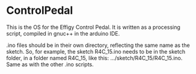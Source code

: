 # ControlPedal
This is the OS for the Effigy Control Pedal.  It is written as a processing script, compiled in gnuc++ in the arduino IDE.

.ino files should be in their own directory, reflecting the same name as the sketch.  So, for example, the sketch R4C_15.ino needs to be in the sketch folder, in a folder named R4C_15, like this:  .../sketch/R4C_15/R4C_15.ino.  Same as with the other .ino scripts.

